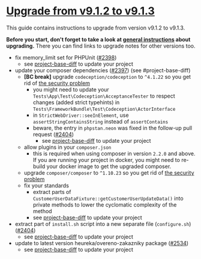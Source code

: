 # [Upgrade from v9.1.2 to v9.1.3](https://github.com/shopsys/shopsys/compare/v9.1.2...9.1)

This guide contains instructions to upgrade from version v9.1.2 to v9.1.3.

**Before you start, don't forget to take a look at [general instructions](https://github.com/shopsys/shopsys/blob/7.3/UPGRADE.md) about upgrading.**
There you can find links to upgrade notes for other versions too.

- fix memory_limit set for PHPUnit ([#2398](https://github.com/shopsys/shopsys/pull/2398))
    - see [project-base-diff](https://github.com/shopsys/shopsys/pull/2398/commits/4862f9676343c4153a6724a332dd79b330de8e35) to update your project
- update your composer dependencies ([#2397](https://github.com/shopsys/shopsys/pull/2397)) (see #project-base-diff)
  - **\[BC break\]** upgrade `codeception/codeception` to `^4.1.22` so you get rid of [the security problem](https://github.com/advisories/GHSA-4574-qv3w-fcmg)
    - you might need to update your `Tests\App\Test\Codeception\AcceptanceTester` to respect changes (added strict typehints) in `Tests\FrameworkBundle\Test\Codeception\ActorInterface`
    - in `StrictWebDriver::seeInElement`, use `assertStringContainsString` instead of `assertContains`
    - beware, the entry in `phpstan.neon` was fixed in the follow-up pull request ([#2404](https://github.com/shopsys/shopsys/pull/2404))
      - see [project-base-diff](https://github.com/shopsys/shopsys/pull/2404/commits/5bda80cb6fd92d84e15c51a36c4f423ef10ee883) to update your project
  - allow plugins in your `composer.json`
    - this is required when using composer in version `2.2.0` and above. If you are running your project in docker, you might need to re-build your docker image to get the upgraded composer.
  - upgrade `composer/composer` to `^1.10.23` so you get rid of [the security problem](https://github.com/composer/composer/security/advisories/GHSA-frqg-7g38-6gcf) 
  - fix your standards
    - extract parts of `CustomerUserDataFixture::getCustomerUserUpdateData()` into private methods to lower the cyclomatic complexity of the method
    - see [project-base-diff](https://github.com/shopsys/shopsys/pull/2397/commits/caa6d52ee0b30f3fdd50f5321fc1de3bac088d73) to update your project
- extract part of `install.sh` script into a new separate file (`configure.sh`) ([#2404](https://github.com/shopsys/shopsys/pull/2404))
  - see [project-base-diff](https://github.com/shopsys/shopsys/pull/2404/commits/09f2217d1f9e55536c2199f64a0091a65dcf233f) to update your project
- update to latest version heureka/overeno-zakazniky package ([#2534](https://github.com/shopsys/shopsys/pull/2534))
  - see [project-base-diff](https://github.com/shopsys/shopsys/pull/2534/commits/7fdeb9e3a5d08650716e52e152528ed6dbf24ce1) to update your project
